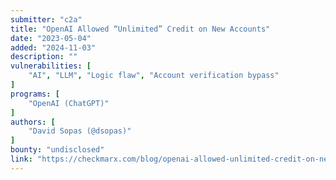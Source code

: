 ```yaml
---
submitter: "c2a"
title: "OpenAI Allowed “Unlimited” Credit on New Accounts"
date: "2023-05-04"
added: "2024-11-03"
description: ""
vulnerabilities: [
    "AI", "LLM", "Logic flaw", "Account verification bypass"
]
programs: [
    "OpenAI (ChatGPT)"
]
authors: [
    "David Sopas (@dsopas)"
]
bounty: "undisclosed"
link: "https://checkmarx.com/blog/openai-allowed-unlimited-credit-on-new-accounts/"
---
```




